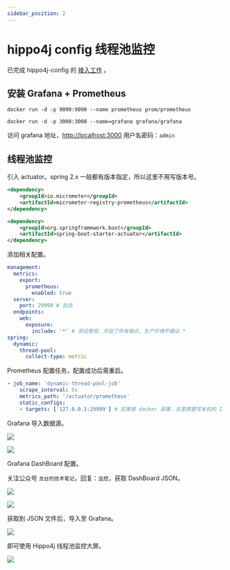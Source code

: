 ```yaml
---
sidebar_position: 2
---
```


# hippo4j config 线程池监控

已完成 hippo4j-config 的 [接入工作](/docs/user_docs/getting-started/hippo4j-core-start) 。

## 安装 Grafana + Prometheus

```shell
docker run -d -p 9090:9090 --name prometheus prom/prometheus
```

```shell
docker run -d -p 3000:3000 --name=grafana grafana/grafana
```

访问 grafana 地址，[http://localhost:3000](http://localhost:3000) 用户名密码：`admin`

## 线程池监控

引入 actuator。spring 2.x 一般都有版本指定，所以这里不用写版本号。

```xml
<dependency>
    <groupId>io.micrometer</groupId>
    <artifactId>micrometer-registry-prometheus</artifactId>
</dependency>

<dependency>
    <groupId>org.springframework.boot</groupId>
    <artifactId>spring-boot-starter-actuator</artifactId>
</dependency>
```

添加相关配置。

```yaml
management:
  metrics:
    export:
      prometheus:
        enabled: true
  server:
    port: 29999 # 自选
  endpoints:
    web:
      exposure:
        include: '*' # 测试使用，开启了所有端点，生产环境不建议 *
spring:
  dynamic:
    thread-pool:
      collect-type: metric
```

Prometheus 配置任务，配置成功后需重启。

```yaml
- job_name: 'dynamic-thread-pool-job'
    scrape_interval: 5s
    metrics_path: '/actuator/prometheus'
    static_configs:
    - targets: ['127.0.0.1:29999'] # 如果是 docker 部署，这里需要写本机的 IP
```

Grafana 导入数据源。

![](https://images-machen.oss-cn-beijing.aliyuncs.com/image-20220328231812090.png)

![](https://images-machen.oss-cn-beijing.aliyuncs.com/image-20220328231849537.png)

Grafana DashBoard 配置。

关注公众号 `龙台的技术笔记`，回复：`监控`，获取 DashBoard JSON。

![](https://images-machen.oss-cn-beijing.aliyuncs.com/43_65f6020ed111b6bb3808ec338576bd6b.png)


![](https://images-machen.oss-cn-beijing.aliyuncs.com/image-20220327171957444.png)

获取到 JSON 文件后，导入至 Grafana。

![](https://images-machen.oss-cn-beijing.aliyuncs.com/image-20220327171125638.png)

即可使用 Hippo4j 线程池监控大屏。

![](https://images-machen.oss-cn-beijing.aliyuncs.com/20220814_hippo4j_monitor.jpg)
